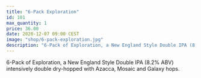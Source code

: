 ```yaml
---
title: "6-Pack Exploration"
id: 101
max_quantity: 1
price: 36.00
date: 2020-12-07 09:00 CEST
image: "shop/6-pack-exploration.jpg"
description: "6-Pack of Exploration, a New England Style Double IPA (8.2% ABV) intensively double dry-hopped with Azacca, Mosaic and Galaxy hops."
---
```


6-Pack of Exploration, a New England Style Double IPA (8.2% ABV) intensively double dry-hopped with Azacca, Mosaic and Galaxy hops.
